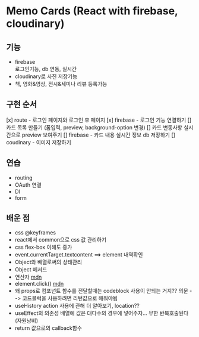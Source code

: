 # Memo Cards (React with firebase, cloudinary)

## 기능

- firebase  
  로그인기능, db 연동, 실시간
- cloudinary로 사진 저장기능
- 책, 영화&영상, 전시&세미나 리뷰 등록가능

## 구현 순서

[x] route - 로그인 페이지와 로그인 후 페이지
[x] firebase - 로그인 기능 연결하기
[] 카드 목록 만들기 (폼입력, preview, background-option 변경)
[] 카드 변동사항 실시간으로 preview 보여주기
[] firebase - 카드 내용 실시간 정보 db 저장하기
[] coudinary - 이미지 저장하기

## 연습

- routing
- OAuth 연결
- DI
- form

## 배운 점

- css @keyframes
- react에서 common으로 css 값 관리하기
- css flex-box 이해도 증가
- event.currentTarget.textcontent ==> element 내역확인
- Object와 배열로써의 상태관리
- Object 메서드
- 연산자 [mdn](https://developer.mozilla.org/ko/docs/Web/JavaScript/Reference/Operators)
- element.click() [mdn](https://developer.mozilla.org/ko/docs/Web/API/HTMLElement)
- 왜 props로 컴포넌트 함수를 전달할때는 codeblock 사용이 안되는 거지?? 의문 --> 코드블럭을 사용하려면 리턴값으로 해줘야됨
- useHistory action 사용에 관해 더 알아보기, location??
- useEffect의 의존성 배열에 값은 대다수의 경우에 넣어주자... 무한 반복호출된다(자원낭비)
- return 값으로의 callback함수
